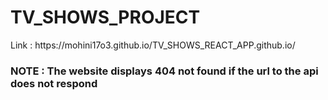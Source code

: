 <h1>TV_SHOWS_PROJECT</h1>
Link :  https://mohini17o3.github.io/TV_SHOWS_REACT_APP.github.io/

<h3>NOTE : The website displays 404 not found if the url to the api does not respond </h3>
